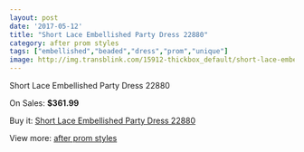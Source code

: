 ```yaml
---
layout: post
date: '2017-05-12'
title: "Short Lace Embellished Party Dress 22880"
category: after prom styles
tags: ["embellished","beaded","dress","prom","unique"]
image: http://img.transblink.com/15912-thickbox_default/short-lace-embellished-party-dress-22880.jpg
---
```

Short Lace Embellished Party Dress 22880

On Sales: **$361.99**
<a href="https://www.transblink.com/en/after-prom-styles/5053-short-lace-embellished-party-dress-22880.html"><amp-img layout="responsive" width="600" height="600" src="//img.transblink.com/15912-thickbox_default/short-lace-embellished-party-dress-22880.jpg" alt="Short Lace Embellished Party Dress 22880 0" /></a>
<a href="https://www.transblink.com/en/after-prom-styles/5053-short-lace-embellished-party-dress-22880.html"><amp-img layout="responsive" width="600" height="600" src="//img.transblink.com/15914-thickbox_default/short-lace-embellished-party-dress-22880.jpg" alt="Short Lace Embellished Party Dress 22880 1" /></a>
<a href="https://www.transblink.com/en/after-prom-styles/5053-short-lace-embellished-party-dress-22880.html"><amp-img layout="responsive" width="600" height="600" src="//img.transblink.com/15913-thickbox_default/short-lace-embellished-party-dress-22880.jpg" alt="Short Lace Embellished Party Dress 22880 2" /></a>

Buy it: [Short Lace Embellished Party Dress 22880](https://www.transblink.com/en/after-prom-styles/5053-short-lace-embellished-party-dress-22880.html "Short Lace Embellished Party Dress 22880")

View more: [after prom styles](https://www.transblink.com/en/55-after-prom-styles "after prom styles")